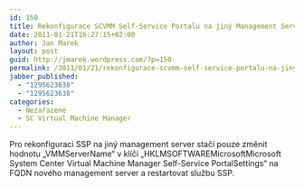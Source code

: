 ```yaml
---
id: 150
title: Rekonfigurace SCVMM Self-Service Portalu na jiný Management Server
date: 2011-01-21T16:27:15+02:00
author: Jan Marek
layout: post
guid: http://jmarek.wordpress.com/?p=150
permalink: /2011/01/21/rekonfigurace-scvmm-self-service-portalu-na-jiny-management-server/
jabber_published:
  - "1295623638"
  - "1295623638"
categories:
  - Nezařazené
  - SC Virtual Machine Manager
---
```

Pro rekonfiguraci SSP na jiný management server stačí pouze změnit hodnotu &#8222;VMMServerName&#8220; v klíči &#8222;HKLMSOFTWAREMicrosoftMicrosoft System Center Virtual Machine Manager Self-Service PortalSettings&#8220; na FQDN nového management server a restartovat službu SSP.
